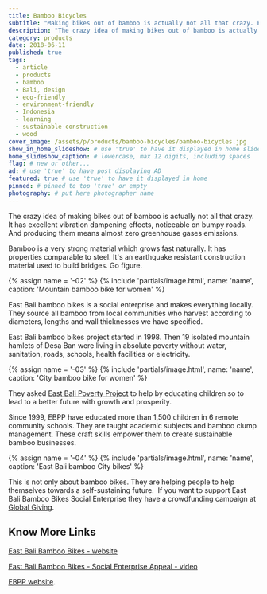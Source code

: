 ```yaml
---
title: Bamboo Bicycles
subtitle: "Making bikes out of bamboo is actually not all that crazy. East Bali bamboo bikes manufacture them locally."
description: "The crazy idea of making bikes out of bamboo is actually not all that crazy. It has excellent vibration dampening effects, noticeable on bumpy roads."
category: products
date: 2018-06-11
published: true
tags:
  - article
  - products
  - bamboo
  - Bali, design
  - eco-friendly
  - environment-friendly
  - Indonesia
  - learning
  - sustainable-construction
  - wood
cover_image: /assets/p/products/bamboo-bicycles/bamboo-bicycles.jpg
show_in_home_slideshow: # use 'true' to have it displayed in home slideshow
home_slideshow_caption: # lowercase, max 12 digits, including spaces
flag: # new or other...
ad: # use 'true' to have post displaying AD
featured: true # use 'true' to have it displayed in home
pinned: # pinned to top 'true' or empty
photography: # put here photographer name
---
```


The crazy idea of making bikes out of bamboo is actually not all that crazy. It has excellent vibration dampening effects, noticeable on bumpy roads. And producing them means almost zero greenhouse gases emissions.

Bamboo is a very strong material which grows fast naturally. It has properties comparable to steel. It's an earthquake resistant construction material used to build bridges. Go figure.


{% assign name = '-02' %}
{% include 'partials/image.html', name: 'name', caption: 'Mountain bamboo bike for women' %}



East Bali bamboo bikes is a social enterprise and makes everything locally. They source all bamboo from local communities who harvest according to diameters, lengths and wall thicknesses we have specified.

East Bali bamboo bikes project started in 1998.  Then 19 isolated mountain hamlets of Desa Ban were living in absolute poverty without water, sanitation, roads, schools, health facilities or electricity.

{% assign name = '-03' %}
{% include 'partials/image.html', name: 'name', caption: 'City bamboo bike for women' %}


They asked [East Bali Poverty Project](https://www.eastbalipovertyproject.org/) to help by educating  children so to lead to a better future with growth and prosperity.

Since 1999, EBPP have educated more than 1,500 children in 6 remote community schools. They are taught academic subjects and bamboo clump management. These craft skills empower them to create sustainable bamboo businesses.

{% assign name = '-04' %}
{% include 'partials/image.html', name: 'name', caption: 'East Bali bamboo City bikes' %}


This is not only about bamboo bikes. They are helping people to help themselves towards a self-sustaining future.
​
If you want to support East Bali Bamboo Bikes Social Enterprise they have a crowdfunding campaign at [Global Giving](https://www.globalgiving.org/projects/bamboo-business-for-3000-east-bali-families/).


## Know More Links

[East Bali Bamboo Bikes - website](https://www.eastbalibamboobikes.com/)

[East Bali Bamboo Bikes - Social Enterprise Appeal - video](https://youtu.be/CbVUxduGZ3c)

[EBPP website](https://www.eastbalipovertyproject.org/).
